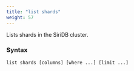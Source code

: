 ```yaml
---
title: "list shards"
weight: 57
---
```


Lists shards in the SiriDB cluster.

### Syntax

    list shards [columns] [where ...] [limit ...]
